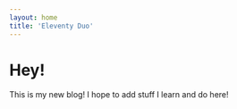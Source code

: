 ```yaml
---
layout: home
title: 'Eleventy Duo'
---
```


# Hey!

This is my new blog! I hope to add stuff I learn and do here!
